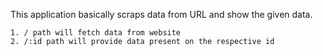 This application basically scraps data from URL and show the given data.
```
1. / path will fetch data from website
2. /:id path will provide data present on the respective id
```

